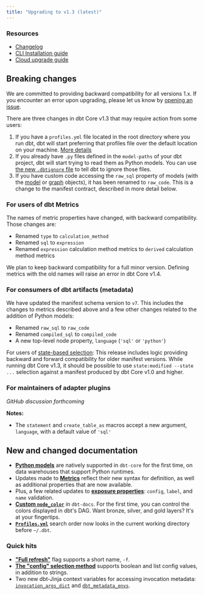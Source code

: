 ```yaml
---
title: "Upgrading to v1.3 (latest)"
---
```

### Resources

- [Changelog](https://github.com/dbt-labs/dbt-core/blob/1.3.latest/CHANGELOG.md)
- [CLI Installation guide](/docs/get-started/installation)
- [Cloud upgrade guide](/docs/dbt-versions/upgrade-core-in-cloud)

## Breaking changes

We are committed to providing backward compatibility for all versions 1.x. If you encounter an error upon upgrading, please let us know by [opening an issue](https://github.com/dbt-labs/dbt-core/issues/new).

There are three changes in dbt Core v1.3 that may require action from some users:
1. If you have a `profiles.yml` file located in the root directory where you run dbt, dbt will start preferring that profiles file over the default location on your machine. [More details](connection-profiles/advanced-customizing-a-profile-directory) 
2. If you already have `.py` files defined in the `model-paths` of your dbt project, dbt will start trying to read them as Python models. You can use [the new `.dbtignore` file](dbtignore) to tell dbt to ignore those files.
3. If you have custom code accessing the `raw_sql` property of models (with the [model](dbt-jinja-functions/model) or [graph](/reference/dbt-jinja-functions/graph) objects), it has been renamed to `raw_code`. This is a change to the manifest contract, described in more detail below.

### For users of dbt Metrics

The names of metric properties have changed, with backward compatibility. Those changes are:
- Renamed `type` to `calculation_method`
- Renamed `sql` to `expression` 
- Renamed `expression` calculation method metrics to `derived` calculation method metrics

We plan to keep backward compatibility for a full minor version. Defining metrics with the old names will raise an error in dbt Core v1.4.

### For consumers of dbt artifacts (metadata)

We have updated the manifest schema version to `v7`. This includes the changes to metrics described above and a few other changes related to the addition of Python models:
- Renamed `raw_sql` to `raw_code`
- Renamed `compiled_sql` to `compiled_code`
- A new top-level node property, `language` (`'sql'` or `'python'`)

For users of [state-based selection](understanding-state): This release includes logic providing backward and forward compatibility for older manifest versions. While running dbt Core v1.3, it should be possible to use `state:modified --state ...` selection against a manifest produced by dbt Core v1.0 and higher.

### For maintainers of adapter plugins

_GitHub discussion forthcoming_

**Notes:**
- The `statement` and `create_table_as` macros accept a new argument, `language`, with a default value of `'sql'`

## New and changed documentation

- **[Python models](building-models/python-models)** are natively supported in `dbt-core` for the first time, on data warehouses that support Python runtimes.
- Updates made to **[Metrics](build/metrics)** reflect their new syntax for definition, as well as additional properties that are now available.
- Plus, a few related updates to **[exposure properties](exposure-properties)**: `config`, `label`, and `name` validation.
- **[Custom `node_color`](/docs/reference/resource-configs/docs.md)** in `dbt-docs`. For the first time, you can control the colors displayed in dbt's DAG. Want bronze, silver, and gold layers? It's at your fingertips.
- **[`Profiles.yml`](connection-profiles/advanced-customizing-a-profile-directory)** search order now looks in the current working directory before `~/.dbt`.

### Quick hits
- **["Full refresh"](full_refresh)** flag supports a short name, `-f`.
- **[The "config" selection method](methods#the-config-method)** supports boolean and list config values, in addition to strings.
- Two new dbt-Jinja context variables for accessing invocation metadata: [`invocation_args_dict`](flags#invocation_args_dict) and [`dbt_metadata_envs`](env_var#custom-metadata).
